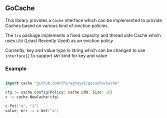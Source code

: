 ## GoCache

This library provides a `Cache` interface which can be implemented to provide 
Caches based on various kind of eviction policies

The `lru` package implements a fixed capacity and thread safe Cache which uses `LRU`
(Least Recently Used) as an eviction policy

Currently, key and value type is string which can be changed to use `interface{}` to 
support `ANY` kind for key and value

### Example
```go

import cache "github.com/chiragtayal/gocache/cache"

cfg := cache.Config{Policy: cache.LRU, Size: 10}
c := cache.NewCache(cfg)

c.Put("a", "1")
value, err := c.Get("a")
```

